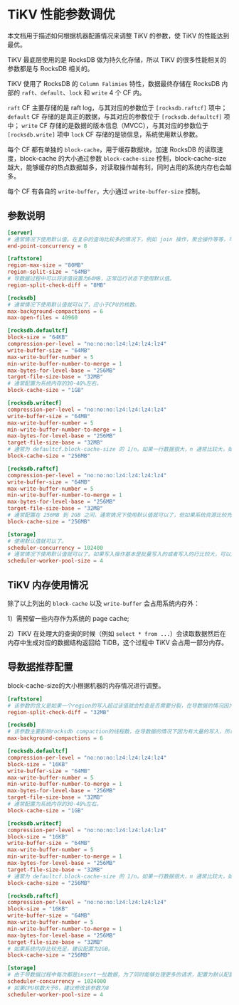 # TiKV 性能参数调优

本文档用于描述如何根据机器配置情况来调整 TiKV 的参数，使 TiKV 的性能达到最优。

TiKV 最底层使用的是 RocksDB 做为持久化存储，所以 TiKV 的很多性能相关的参数都是与 RocksDB 相关的。

TiKV 使用了 RocksDB 的 `Column Falimies` 特性，数据最终存储在 RocksDB 内部的 `raft`、`default`、`lock` 和 `write` 4 个 CF 内。

`raft` CF 主要存储的是 raft log，与其对应的参数位于 `[rocksdb.raftcf]` 项中；
`default` CF 存储的是真正的数据，与其对应的参数位于 `[rocksdb.defaultcf]` 项中；
`write` CF 存储的是数据的版本信息（MVCC），与其对应的参数位于 `[rocksdb.write]` 项中
`lock` CF 存储的是锁信息，系统使用默认参数。

每个 CF 都有单独的 `block-cache`，用于缓存数据块，加速 RocksDB 的读取速度，block-cache 的大小通过参数 `block-cache-size` 控制，block-cache-size 越大，能够缓存的热点数据越多，对读取操作越有利，同时占用的系统内存也会越多。

每个 CF 有各自的 `write-buffer`，大小通过 `write-buffer-size` 控制。

## 参数说明

```toml
[server]
# 通常情况下使用默认值。在复杂的查询比较多的情况下，例如 join 操作，聚合操作等等，可以稍微调大点，但应比系统的 CPU 核数小。
end-point-concurrency = 8

[raftstore]
region-max-size = "80MB"
region-split-size = "64MB"
# 导数据过程中可以将该值设置为64MB，正常运行状态下使用默认值。
region-split-check-diff = "8MB"

[rocksdb]
# 通常情况下使用默认值就可以了，应小于CPU的核数。
max-background-compactions = 6
max-open-files = 40960

[rocksdb.defaultcf]
block-size = "64KB"
compression-per-level = "no:no:no:lz4:lz4:lz4:lz4"
write-buffer-size = "64MB"
max-write-buffer-number = 5
min-write-buffer-number-to-merge = 1
max-bytes-for-level-base = "256MB"
target-file-size-base = "32MB"
# 通常配置为系统内存的30-40%左右。
block-cache-size = "1GB"

[rocksdb.writecf]
compression-per-level = "no:no:no:lz4:lz4:lz4:lz4"
write-buffer-size = "64MB"
max-write-buffer-number = 5
min-write-buffer-number-to-merge = 1
max-bytes-for-level-base = "256MB"
target-file-size-base = "32MB"
# 通常为 defaultcf.block-cache-size 的 1/n。如果一行数据很大，n 通常比较大，如果一行数据比较短，n 比较小。n 通常在 4 到 16 之间。
block-cache-size = "256MB"

[rocksdb.raftcf]
compression-per-level = "no:no:no:lz4:lz4:lz4:lz4"
write-buffer-size = "64MB"
max-write-buffer-number = 5
min-write-buffer-number-to-merge = 1
max-bytes-for-level-base = "256MB"
target-file-size-base = "32MB"
# 通常配置在 256MB 到 2GB 之间，通常情况下使用默认值就可以了，但如果系统资源比较充足可以适当调大点。
block-cache-size = "256MB"

[storage]
# 使用默认值就可以了。
scheduler-concurrency = 102400
# 通常情况下使用默认值就可以了。如果写入操作基本是批量写入的或者写入的行比较大，可以适当调大点。
scheduler-worker-pool-size = 4
```
## TiKV 内存使用情况

除了以上列出的 `block-cache` 以及 `write-buffer` 会占用系统内存外：

1）需预留一些内存作为系统的 page cache;

2）TiKV 在处理大的查询的时候（例如 `select * from ...`）会读取数据然后在内存中生成对应的数据结构返回给 TiDB，这个过程中 TiKV 会占用一部分内存。

## 导数据推荐配置

block-cache-size的大小根据机器的内存情况进行调整。

```toml
[raftstore]
# 该参数的含义是如果一个region的写入超过该值就会检查是否需要分裂，在导数据的情况因为只有insert操作，所以为了减少检查一般配大点，一般为region-split-size的一半。
region-split-check-diff = "32MB"

[rocksdb]
# 该参数主要影响rocksdb compaction的线程数，在导数据的情况下因为有大量的写入，所以应该开大点，但应小于CPU的核数。
max-background-compactions = 6

[rocksdb.defaultcf]
compression-per-level = "no:no:no:lz4:lz4:lz4:lz4"
block-size = "16KB"
write-buffer-size = "64MB"
max-write-buffer-number = 5
min-write-buffer-number-to-merge = 1
max-bytes-for-level-base = "256MB"
target-file-size-base = "32MB"
# 通常配置为系统内存的30-40%左右。
block-cache-size = "1GB"

[rocksdb.writecf]
compression-per-level = "no:no:no:lz4:lz4:lz4:lz4"
block-size = "16KB"
write-buffer-size = "64MB"
max-write-buffer-number = 5
min-write-buffer-number-to-merge = 1
max-bytes-for-level-base = "256MB"
target-file-size-base = "32MB"
# 通常为 defaultcf.block-cache-size 的 1/n。如果一行数据很大，n 通常比较大，如果一行数据比较短，n 比较小。n 通常在 4 到 16 之间。
block-cache-size = "256MB"

[rocksdb.raftcf]
compression-per-level = "no:no:no:lz4:lz4:lz4:lz4"
block-size = "16KB"
write-buffer-size = "64MB"
max-write-buffer-number = 5
min-write-buffer-number-to-merge = 1
max-bytes-for-level-base = "256MB"
target-file-size-base = "32MB"
# 如果系统内存比较充足，建议配置为2GB。
block-cache-size = "256MB"

[storage]
# 由于导数据过程中每次都是insert一批数据，为了同时能够处理更多的请求，配置为默认配置的10倍。
scheduler-concurrency = 1024000
# 如果CPU核数大于8，建议修改该参数为8
scheduler-worker-pool-size = 4
```


